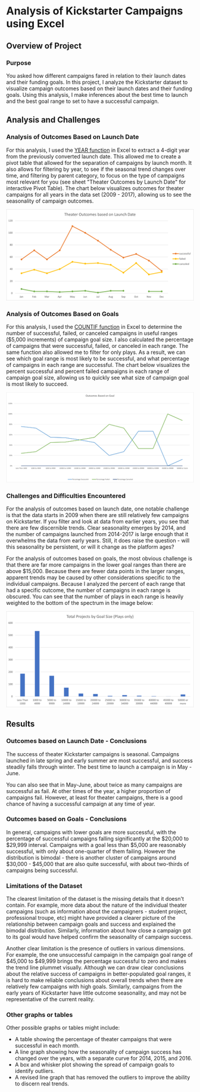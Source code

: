 # Analysis of Kickstarter Campaigns using Excel

## Overview of Project

### Purpose
You asked how different campaigns fared in relation to their launch dates and their funding goals. In this project, I analyze the Kickstarter dataset to visualize campaign outcomes based on their launch dates and their funding goals. Using this analysis, I make inferences about the best time to launch and the best goal range to set to have a successful campaign.

## Analysis and Challenges

### Analysis of Outcomes Based on Launch Date
For this analysis, I used the [YEAR function](https://support.microsoft.com/en-us/office/year-function-c64f017a-1354-490d-981f-578e8ec8d3b9) in Excel to extract a 4-digit year from the previously converted launch date. This allowed me to create a pivot table that allowed for the separation of campaigns by launch month. It also allows for filtering by year, to see if the seasonal trend changes over time, and filtering by parent category, to focus on the type of campaigns most relevant for you (see sheet "Theater Outcomes by Launch Date" for interactive Pivot Table). The chart below visualizes outcomes for theater campaigns for all years in the data set (2009 - 2017), allowing us to see the seasonality of campaign outcomes. 

![Theater Outcomes based on Launch Date](https://github.com/jrpillai/kickstarter-analysis/blob/1d626631895c48ba1000db11144bcdd1bdd2cec6/resources/Theater_Outcomes_vs_Launch.png)

### Analysis of Outcomes Based on Goals
For this analysis, I used the [COUNTIF function](https://support.microsoft.com/en-us/office/countif-function-e0de10c6-f885-4e71-abb4-1f464816df34) in Excel to determine the number of successful, failed, or canceled campaigns in useful ranges ($5,000 increments) of campaign goal size. I also calculated the percentage of campaigns that were successful, failed, or canceled in each range. The same function also allowed me to filter for only plays. As a result, we can see which goal range is most likely to be successful, and what percentage of campaigns in each range are successful. The chart below visualizes the percent successful and percent failed campaigns in each range of campaign goal size, allowing us to quickly see what size of campaign goal is most likely to succeed.

![Outcomes based on Goals](https://github.com/jrpillai/kickstarter-analysis/blob/1d626631895c48ba1000db11144bcdd1bdd2cec6/resources/Outcomes_vs_Goals.png)

### Challenges and Difficulties Encountered

For the analysis of outcomes based on launch date, one notable challenge is that the data starts in 2009 when there are still relatively few campaigns on Kickstarter. If you filter and look at data from earlier years, you see that there are few discernible trends. Clear seasonality emerges by 2014, and the number of campaigns launched from 2014-2017 is large enough that it overwhelms the data from early years. Still, it does raise the question - will this seasonality be persistent, or will it change as the platform ages?


For the analysis of outcomes based on goals, the most obvious challenge is that there are far more campaigns in the lower goal ranges than there are above $15,000. Because there are fewer data points in the larger ranges, apparent trends may be caused by other considerations specific to the individual campaigns. Because I analyzed the percent of each range that had a specific outcome, the number of campaigns in each range is obscured. You can see that the number of plays in each range is heavily weighted to the bottom of the spectrum in the image below:

![Total Projects by Goal Size (Plays only)](https://github.com/jrpillai/kickstarter-analysis/blob/688bc4751555276d2a4277e8c0c773749cb66bdc/resources/Plays_by_Goal_Size.png)

## Results

### Outcomes based on Launch Date - Conclusions

The success of theater Kickstarter campaigns is seasonal. Campaigns launched in late spring and early summer are most successful, and success steadily falls through winter. The best time to launch a campaign is in May - June. 

You can also see that in May-June, about twice as many campaigns are successful as fail. At other times of the year, a higher proportion of campaigns fail. However, at least for theater campaigns, there is a good chance of having a successful campaign at any time of year. 


### Outcomes based on Goals - Conclusions

In general, campaigns with lower goals are more successful, with the percentage of successful campaigns falling significantly at the $20,000 to $29,999 interval. Campaigns with a goal less than $5,000 are reasonably successful, with only about one-quarter of them failing. However the distribution is bimodal - there is another cluster of campaigns around $30,000 - $45,000 that are also quite successful, with about two-thirds of campaigns being successful. 

### Limitations of the Dataset

The clearest limitation of the dataset is the missing details that it doesn't contain. For example, more data about the nature of the individual theater campaigns (such as information about the campaigners - student project, professional troupe, etc) might have provided a clearer picture of the relationship between campaign goals and success and explained the bimodal distribution. Similarly, information about how close a campaign got to its goal would have helped confirm the seasonality of campaign success. 

Another clear limitation is the presence of outliers in various dimensions. For example, the one unsuccessful campaign in the campaign goal range of $45,000 to $49,999 brings the percentage successful to zero and makes the trend line plummet visually. Although we can draw clear conclusions about the relative success of campaigns in better-populated goal ranges, it is hard to make reliable conclusions about overall trends when there are relatively few campaigns with high goals. Similarly, campaigns from the early years of Kickstarter have little outcome seasonality, and may not be representative of the current reality.

### Other graphs or tables

Other possible graphs or tables might include:
* A table showing the percentage of theater campaigns that were successful in each month. 
* A line graph showing how the seasonality of campaign success has changed over the years, with a separate curve for 2014, 2015, and 2016.
* A box and whisker plot showing the spread of campaign goals to identify outliers.
* A revised line graph that has removed the outliers to improve the ability to discern real trends. 
